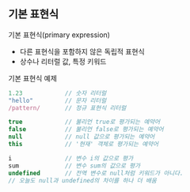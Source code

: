 ## 기본 표현식

기본 표현식(primary expression)

- 다른 표현식을 포함하지 않은 독립적 표현식
- 상수나 리터럴 값, 특정 키워드

기본 표현식 예제

``` javascript
1.23			// 숫자 리터럴
"hello"			// 문자 리터럴
/pattern/		// 정규 표현식 리터럴

true			// 불리언 true로 평가되는 예약어
false			// 불리언 false로 평가되는 예약어
null			// null 값으로 평가되는 예약어
this			// '현재' 객체로 평가되는 예약어

i				// 변수 i의 값으로 평가
sum				// 변수 sum의 값으로 평가
undefined		// 전역 변수로 null처럼 키워드가 아니다.
// 오늘도 null과 undefined의 차이를 하나 더 배움
```